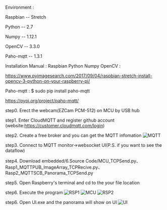 Environment :

Raspbian  -- Stretch

Python    -- 2.7

Numpy     -- 1.12.1

OpenCV    -- 3.3.0

Paho-mqtt -- 1.3.1

Installation Manual : 
Raspbian Python Numpy OpenCV :

https://www.pyimagesearch.com/2017/09/04/raspbian-stretch-install-opencv-3-python-on-your-raspberry-pi/

Paho-mqtt :
$ sudo pip install paho-mqtt

https://pypi.org/project/paho-mqtt/

step0. Erect the webcam(EZCam PCM-512) on MCU by USB hub

step1. Enter CloudMQTT and register github account (website:https://customer.cloudmqtt.com/login)

step2. Create a free broker and you can get the MQTT infomation 
![MQTT](https://github.com/digiplusdaniel/embedded/blob/master/4.Quick%20Start/4.PNG)

step3. Connect to MQTT monitor->websocket UI(P.S. if you want to see the dataflow)

step4. Download embedded/6.Source Code/MCU_TCPSend.py、Rasp1_MQTTPUB_ImageArray_TCPRecive.py、Rasp2_MQTTSCB_Panorama_TCPSend.py

step5. Open Raspberry's terminal and cd to the your file location 

step6. Execute the program
![RSP1](https://github.com/digiplusdaniel/embedded/blob/master/4.Quick%20Start/1.PNG)
![MCU](https://github.com/digiplusdaniel/embedded/blob/master/4.Quick%20Start/3.PNG)
![RSP2](https://github.com/digiplusdaniel/embedded/blob/master/4.Quick%20Start/2.PNG)

step6. Open UI.exe and the panorama will show on UI
![UI](https://github.com/digiplusdaniel/embedded/blob/master/4.Quick%20Start/UI.PNG)


